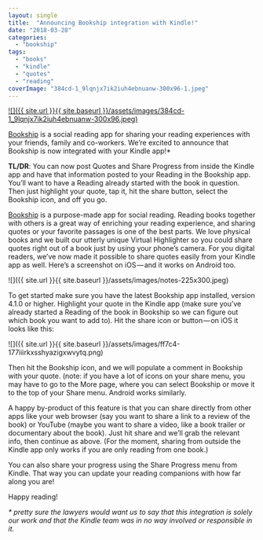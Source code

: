 ```yaml
---
layout: single
title:  "Announcing Bookship integration with Kindle!"
date: "2018-03-28"
categories: 
  - "bookship"
tags: 
  - "books"
  - "kindle"
  - "quotes"
  - "reading"
coverImage: "384cd-1_9lqnjx7ik2iuh4ebnuanw-300x96-1.jpeg"
---
```


[![]({{ site.url }}{{ site.baseurl }}/assets/images/384cd-1_9lqnjx7ik2iuh4ebnuanw-300x96.jpeg)](https://www.bookshipapp.com)

[Bookship](https://www.bookshipapp.com) is a social reading app for sharing your reading experiences with your friends, family and co-workers. We’re excited to announce that Bookship is now integrated with your Kindle app!\*

**TL/DR**: You can now post Quotes and Share Progress from inside the Kindle app and have that information posted to your Reading in the Bookship app. You’ll want to have a Reading already started with the book in question. Then just highlight your quote, tap it, hit the share button, select the Bookship icon, and off you go.

[Bookship](https://www.bookshipapp.com) is a purpose-made app for social reading. Reading books together with others is a great way of enriching your reading experience, and sharing quotes or your favorite passages is one of the best parts. We love physical books and we built our utterly unique Virtual Highlighter so you could share quotes right out of a book just by using your phone’s camera. For you digital readers, we’ve now made it possible to share quotes easily from your Kindle app as well. Here’s a screenshot on iOS — and it works on Android too.

![]({{ site.url }}{{ site.baseurl }}/assets/images/notes-225x300.jpeg)

To get started make sure you have the latest Bookship app installed, version 4.1.0 or higher. Highlight your quote in the Kindle app (make sure you’ve already started a Reading of the book in Bookship so we can figure out which book you want to add to). Hit the share icon or button — on iOS it looks like this:

![]({{ site.url }}{{ site.baseurl }}/assets/images/ff7c4-177iiirkxsshyazigxwvytq.png)

Then hit the Bookship icon, and we will populate a comment in Bookship with your quote. (note: if you have a lot of icons on your share menu, you may have to go to the More page, where you can select Bookship or move it to the top of your Share menu. Android works similarly.

A happy by-product of this feature is that you can share directly from other apps like your web browser (say you want to share a link to a review of the book) or YouTube (maybe you want to share a video, like a book trailer or documentary about the book). Just hit share and we’ll grab the relevant info, then continue as above. (For the moment, sharing from outside the Kindle app only works if you are only reading from one book.)

You can also share your progress using the Share Progress menu from Kindle. That way you can update your reading companions with how far along you are!

Happy reading!

_\* pretty sure the lawyers would want us to say that this integration is solely our work and that the Kindle team was in no way involved or responsible in it._
